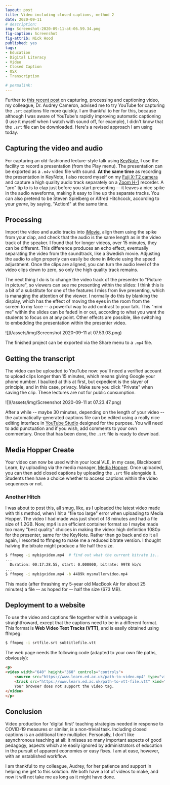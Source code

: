 ```yaml
---
layout: post
title: Video including closed captions, method 2
date: 2020-09-11
# description: 
img: Screenshot-2020-09-11-at-06.59.34.png
fig-caption: Screenshot
fig-attrib: Nick Hood
published: yes
tags:
- Education
- Digital Literacy
- Video
- Closed Caption
- OSX
- Transcription

# permalink:
---
```

Further to [this recent post](/video-cc-workflow) on capturing, processing and captioning video, my colleague, Dr. Audrey Cameron, advised me to try YouTube for capturing the `.srt` captions file more quickly. I am thankful to her for this, because although I was aware of YouTube's rapidly improving automatic captioning (I use it myself when I watch with sound off, for example), I didn't know that the `.srt` file can be downloaded. Here's a revised approach I am using today.

## Capturing the video and audio

For capturing an old-fashioned lecture-style talk using [KeyNote](https://www.apple.com/uk/keynote/), I use the facility to record a presentation (from the Play menu). The presentation can be exported as a `.m4v` video file with sound. **At the same time** as recording the presentation in KeyNote, I also record myself on my [Fuji X-T2 camera](https://fujifilm-x.com/global/products/cameras/x-t2/) and capture a high quality audio track separately on a [Zoom H-1](https://www.zoom.co.jp/products/handy-recorder/h1-handy-recorder) recorder. A "pro" tip to is to clap just before you start presenting -- it leaves a nice spike in the audio waveforms, making it easy to line up the separate tracks. You can also pretend to be Steven Spielberg or Alfred Hitchcock, according to your *genre*, by saying, "Action!" at the same time.

## Processing 

Import the video and audio tracks into [iMovie](https://www.apple.com/uk/imovie/), align them using the spike from your clap, and check that the audio is the same length as in the video track of the speaker. I found that for longer videos, over 15 minutes, they can be different. This difference produces an echo effect, eventually separating the video from the soundtrack, like a Swedish movie. Adjusting the audio to align properly can easily be done in iMovie using the speed adjustment. Once the clips are aligned, you can turn the audio level of the video clips down to zero, so only the high quality track remains.

The next thing I do is to change the video track of the presenter to "Picture in picture", so viewers can see me presenting within the slides: I think this is a bit of a substitute for one of the features I miss from live presenting, which is managing the attention of the viewer. I normally do this by blanking the display, which has the effect of moving the eyes in the room from the screen to my face -- a powerful way to add contrast to your talk. This "mini me" within the slides can be faded in or out, according to what you want the students to focus on at any point. Other effects are possible, like switching to embedding the presentation within the presenter video.

![](/assets/img/Screenshot 2020-09-11 at 07.53.03.png)

The finished project can be exported via the Share menu to a `.mp4` file.

## Getting the transcript 

The video can be uploaded to YouTube now: you'll need a verified account to upload clips longer than 15 minutes, which means giving Google your phone number. I baulked at this at first, but expedient is the slayer of principle, and in this case, privacy. Make sure you click "Private" when saving the clip. These lectures are not for public consumption.

![](/assets/img/Screenshot 2020-09-11 at 07.23.47.png)

After a while -- maybe 30 minutes, depending on the length of your video -- the automatically-generated captions file can be edited using a really nice editing interface in [YouTube Studio](https://studio.youtube.com/) designed for the purpose. You will need to add punctuation and if you wish, add comments to your own commentary. Once that has been done, the `.srt` file is ready to download.

## Media Hopper Create

Your video can now be used within your local VLE, in my case, Blackboard Learn, by uploading via the media manager, [Media Hopper](https://media.ed.ac.uk/). Once uploaded, you can then add closed captions by uploading the `.srt` file alongside it. Students then have a choice whether to access captions within the video sequences or not.

### Another Hitch
I was about to post this, all smug, like, as I uploaded the latest video made with this method, when I hit a "file too large" error when uploading to Media Hopper. The video I had made was just short of 18 minutes and had a file size of 1.2GB. Now, mp4 is an efficient container format so I maybe made too many "best quality" choices in making the video: high definition 1080p for the presenter, same for the KeyNote. Rather than go back and do it all again, I resorted to ffmpeg to make me a reduced bitrate version. I thought halving the bitrate might produce a file half the size.

```sh
$ ffmpeg -i mybigvideo.mp4 	# find out what the current bitrate is..
...
  Duration: 00:17:28.55, start: 0.000000, bitrate: 9978 kb/s
...
$ ffmpeg -i mybigvideo.mp4 -b 4489k mysmallervideo.mp4
```
This made (after thrashing my 5-year old MacBook Air for about 25 minutes) a file -- as hoped for -- half the size (673 MB).

## Deployment to a website

To use the video and captions file together within a webpage is straightfroward, except that the captions need to be in a different format. This format is **Web Video Text Tracks (VTT)**, and is easily obtained using ffmpeg:

```sh
$ ffmpeg -i srtfile.srt subtitlefile.vtt
```

The web page needs the following code (adapted to your own file paths, obviously):

```html
<p>  
<video width="640" height="360" controls="controls">
	<source src="https://www.learn.ed.ac.uk/path-to-video.mp4" type="video/mp4">  
	<track src="https://www.learn.ed.ac.uk/path-to-vtt-file.vtt" kind="captions" srclang="en" label="English" default>
	Your browser does not support the video tag.
</video>
</p>
```

## Conclusion
Video production for 'digital first' teaching strategies needed in response to COVID-19 measures or similar, is a non-trivial task. Including closed captions is an additional time multiplier. Personally, I don't like asynchronous teaching at all: it misses so many important aspects of good pedagogy, aspects which are easily ignored by administrators of education in the pursuit of apparent economies or easy fixes. I am at ease, however, with an established workflow.

I am thankful to my colleague, Audrey, for her patience and support in helping me get to this solution. We both have a lot of videos to make, and now it will not take me as long as it might have done.

<!--## Footnotes-->
